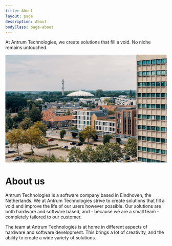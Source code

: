 ```yaml
---
title: About
layout: page
description: About
bodyClass: page-about
---
```


At Antrum Technologies, we create solutions that fill a void. No niche remains untouched.

![About us](/images/rutger-heijmerikx-A-HbQ8-VIFs-unsplash.jpg)

# About us

Antrum Technologies is a software company based in Eindhoven, the Netherlands. We at Antrum Technologies strive to create solutions that fill a void and improve the life of our users however possible. Our solutions are both hardware and software based, and - because we are a small team - completely tailored to our customer.

The team at Antrum Technologies is at home in different aspects of hardware and software development. This brings a lot of creativity, and the ability to create a wide variety of solutions.
